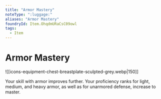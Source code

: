 ```yaml
---
title: "Armor Mastery"
noteType: ":luggage:"
aliases: "Armor Mastery"
foundryId: Item.OhqdmURaCsC09owl
tags:
  - Item
---
```


# Armor Mastery
![[icons-equipment-chest-breastplate-sculpted-grey.webp|150]]

Your skill with armor improves further. Your proficiency ranks for light, medium, and heavy armor, as well as for unarmored defense, increase to master.
